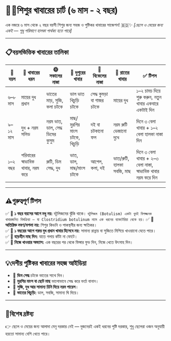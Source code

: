 # 👶🍼শিশুর খাবারের চার্ট (৬ মাস - ২ বছর)

এক নজরে ৬ মাস থেকে ২ বছর বয়সী শিশুর জন্য সহজ ও পুষ্টিকর খাবারের সাজেশন! 🇧🇩✨ *[ছেলে ও মেয়ের জন্য একই — শুধু পরিমাণে হালকা পার্থক্য হতে পারে]*

---

## 📋বয়সভিত্তিক খাবারের তালিকা

<table>
  <thead>
    <tr>
      <th>📅 বয়স</th>
      <th>🥣 খাবারের ধরন</th>
      <th>🌞 সকালের নাস্তা</th>
      <th>🍛 দুপুরের খাবার</th>
      <th>🍎 বিকেলের নাস্তা</th>
      <th>🌙 রাতের খাবার</th>
      <th>✅ টিপস</th>
    </tr>
  </thead>
  <tbody>
    <tr>
      <td>৬–৮ মাস</td>
      <td>মায়ের দুধ প্রধান</td>
      <td>ভাতের মাড়, সুজি, কলা চটকে</td>
      <td>ডাল ভাত খিচুড়ি চটকে</td>
      <td>সেদ্ধ কুমড়া বা গাজর চটকে</td>
      <td>মায়ের দুধ</td>
      <td>১–২ চামচ দিয়ে শুরু করুন, নতুন খাবার একবারে একটাই দিন</td>
    </tr>
    <tr>
      <td>৯–১২ মাস</td>
      <td>দুধ + নরম সলিড</td>
      <td>নরম ভাত, ডাল, সেদ্ধ ডিমের কুসুম</td>
      <td>মাছ/মুরগির মাংস চটকে, খিচুড়ি</td>
      <td>দই বা চটকানো ফল</td>
      <td>নরম রুটি ভেজানো দুধে</td>
      <td>দিনে ৩ বেলা খাবার + ১–২ বেলা হালকা নাস্তা দিন</td>
    </tr>
    <tr>
      <td>১–২ বছর</td>
      <td>পরিবারের স্বাভাবিক খাবার, নরম করে</td>
      <td>রুটি, ডিম সেদ্ধ, দুধ</td>
      <td>ভাত, ডাল, মাছ/মাংস চটকে</td>
      <td>আপেল, কলা, দই</td>
      <td>ভাত/রুটি, হালকা সবজি, মাছ</td>
      <td>দিনে ৩ বেলা খাবার + ২–৩ বেলা নাস্তা, স্বাভাবিক খাবার নরম করে দিন</td>
    </tr>
  </tbody>
</table>

---

## ⚠️গুরুত্বপূর্ণ টিপস

✅ **🍯 ১ বছর বয়সের আগে মধু নয়:** বটুলিজমের ঝুঁকি থাকে। `বটুলিজম (Botulism) একটা খুবই বিপজ্জনক খাবারজনিত বিষক্রিয়া — যা Clostridium botulinum নামে এক ধরনের ব্যাকটেরিয়া থেকে হয়।`
✅ **🧂 অতিরিক্ত লবণ/মশলা নয়:** শিশুর কিডনি ও পাকস্থলীর জন্য ক্ষতিকর।  
✅ **🍼 ১ বছরের আগে গরুর দুধ প্রধান খাবার হিসেবে নয়:** সামান্য রান্নায় বা সুজিতে মিশিয়ে খাওয়ানো যেতে পারে।  
✅ **🍲 হাড়হীন মাছ দিন:** যাতে গলায় কাঁটা না ফোটে।  
✅ **🥣 নিজে খাওয়ার অভ্যাস:** এক বছরের পর থেকে ফিঙ্গার ফুড দিন, নিজে খেতে উৎসাহ দিন।

---

## 💡দেশীয় পুষ্টিকর খাবারের সহজ আইডিয়া

- 🥚 **ডিম সেদ্ধ** চটকে ভাতের সাথে দিন।  
- 🍗 **মুরগির মাংস বা ছোট মাছ** ভালোভাবে সেদ্ধ করে ভর্তা বানান।  
- 🍮 **সুজি, দুধ আর সামান্য চিনি দিয়ে নরম পায়েস**।  
- 🍲 **ভাতের খিচুড়ি:** ডাল, সবজি, সামান্য ঘি দিয়ে।

---

## 📌বিশেষ দ্রষ্টব্য

👉 ছেলে ও মেয়ের জন্য আলাদা মেনু দরকার নেই — দুজনেরই একই ধরনের পুষ্টি দরকার, শুধু ছেলেরা ওজন অনুযায়ী হয়তো সামান্য বেশি খেতে পারে।